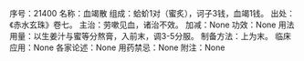 序号：21400
名称：血竭散
组成：蛤蚧1对（蜜炙），诃子3钱，血竭1钱。
出处：《赤水玄珠》卷七。
主治：劳嗽见血，诸治不效。
加减：None
功效：None
用法用量：以生姜汁与蜜等分熬膏，入前末，调3-5分服。
制备方法：上为末。
临床应用：None
各家论述：None
用药禁忌：None
附注：None
